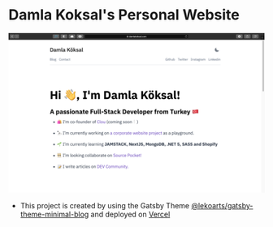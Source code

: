 # Damla Koksal's Personal Website

![Website Screenshot](/static/damlakoksal.png)

- This project is created by using the Gatsby Theme [@lekoarts/gatsby-theme-minimal-blog](https://github.com/LekoArts/gatsby-themes/tree/master/themes/gatsby-theme-minimal-blog) and deployed on [Vercel](https://vercel.com)
